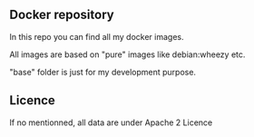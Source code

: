 Docker repository
-----------------

In this repo you can find all my docker images.

All images are based on "pure" images like debian:wheezy etc.

"base" folder is just for my development purpose.


Licence
-------

If no mentionned, all data are under Apache 2 Licence
